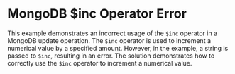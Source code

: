 # MongoDB $inc Operator Error
This example demonstrates an incorrect usage of the `$inc` operator in a MongoDB update operation.  The `$inc` operator is used to increment a numerical value by a specified amount. However, in the example, a string is passed to `$inc`, resulting in an error.  The solution demonstrates how to correctly use the `$inc` operator to increment a numerical value.